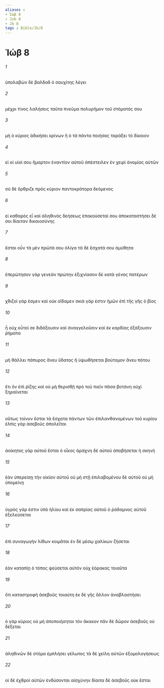 ```yaml
---
aliases : 
- Ἰώβ 8
- Job 8
- Jb 8
tags : Bible/Jb/8
---
```


# Ἰώβ 8

###### 1
ὑπολαβὼν δὲ βαλδαδ ὁ σαυχίτης λέγει
###### 2
μέχρι τίνος λαλήσεις ταῦτα πνεῦμα πολυρῆμον τοῦ στόματός σου
###### 3
μὴ ὁ κύριος ἀδικήσει κρίνων ἢ ὁ τὰ πάντα ποιήσας ταράξει τὸ δίκαιον
###### 4
εἰ οἱ υἱοί σου ἥμαρτον ἐναντίον αὐτοῦ ἀπέστειλεν ἐν χειρὶ ἀνομίας αὐτῶν
###### 5
σὺ δὲ ὄρθριζε πρὸς κύριον παντοκράτορα δεόμενος
###### 6
εἰ καθαρὸς εἶ καὶ ἀληθινός δεήσεως ἐπακούσεταί σου ἀποκαταστήσει δέ σοι δίαιταν δικαιοσύνης
###### 7
ἔσται οὖν τὰ μὲν πρῶτά σου ὀλίγα τὰ δὲ ἔσχατά σου ἀμύθητα
###### 8
ἐπερώτησον γὰρ γενεὰν πρώτην ἐξιχνίασον δὲ κατὰ γένος πατέρων
###### 9
χθιζοὶ γάρ ἐσμεν καὶ οὐκ οἴδαμεν σκιὰ γάρ ἐστιν ἡμῶν ἐπὶ τῆς γῆς ὁ βίος
###### 10
ἦ οὐχ οὗτοί σε διδάξουσιν καὶ ἀναγγελοῦσιν καὶ ἐκ καρδίας ἐξάξουσιν ῥήματα
###### 11
μὴ θάλλει πάπυρος ἄνευ ὕδατος ἢ ὑψωθήσεται βούτομον ἄνευ πότου
###### 12
ἔτι ὂν ἐπὶ ῥίζης καὶ οὐ μὴ θερισθῇ πρὸ τοῦ πιεῖν πᾶσα βοτάνη οὐχὶ ξηραίνεται
###### 13
οὕτως τοίνυν ἔσται τὰ ἔσχατα πάντων τῶν ἐπιλανθανομένων τοῦ κυρίου ἐλπὶς γὰρ ἀσεβοῦς ἀπολεῖται
###### 14
ἀοίκητος γὰρ αὐτοῦ ἔσται ὁ οἶκος ἀράχνη δὲ αὐτοῦ ἀποβήσεται ἡ σκηνή
###### 15
ἐὰν ὑπερείσῃ τὴν οἰκίαν αὐτοῦ οὐ μὴ στῇ ἐπιλαβομένου δὲ αὐτοῦ οὐ μὴ ὑπομείνῃ
###### 16
ὑγρὸς γάρ ἐστιν ὑπὸ ἡλίου καὶ ἐκ σαπρίας αὐτοῦ ὁ ῥάδαμνος αὐτοῦ ἐξελεύσεται
###### 17
ἐπὶ συναγωγὴν λίθων κοιμᾶται ἐν δὲ μέσῳ χαλίκων ζήσεται
###### 18
ἐὰν καταπίῃ ὁ τόπος ψεύσεται αὐτόν οὐχ ἑόρακας τοιαῦτα
###### 19
ὅτι καταστροφὴ ἀσεβοῦς τοιαύτη ἐκ δὲ γῆς ἄλλον ἀναβλαστήσει
###### 20
ὁ γὰρ κύριος οὐ μὴ ἀποποιήσηται τὸν ἄκακον πᾶν δὲ δῶρον ἀσεβοῦς οὐ δέξεται
###### 21
ἀληθινῶν δὲ στόμα ἐμπλήσει γέλωτος τὰ δὲ χείλη αὐτῶν ἐξομολογήσεως
###### 22
οἱ δὲ ἐχθροὶ αὐτῶν ἐνδύσονται αἰσχύνην δίαιτα δὲ ἀσεβοῦς οὐκ ἔσται
